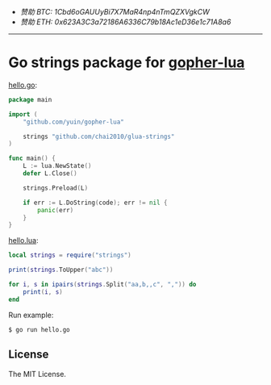 - *赞助 BTC: 1Cbd6oGAUUyBi7X7MaR4np4nTmQZXVgkCW*
- *赞助 ETH: 0x623A3C3a72186A6336C79b18Ac1eD36e1c71A8a6*

----

# Go strings package for [gopher-lua](https://github.com/yuin/gopher-lua)

[hello.go](hello.go):

```go
package main

import (
	"github.com/yuin/gopher-lua"

	strings "github.com/chai2010/glua-strings"
)

func main() {
	L := lua.NewState()
	defer L.Close()

	strings.Preload(L)

	if err := L.DoString(code); err != nil {
		panic(err)
	}
}
```

[hello.lua](hello.lua):

```lua
local strings = require("strings")

print(strings.ToUpper("abc"))

for i, s in ipairs(strings.Split("aa,b,,c", ",")) do
	print(i, s)
end
```

Run example:

    $ go run hello.go

## License

The MIT License.
